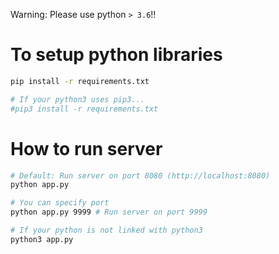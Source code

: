 Warning: Please use python `> 3.6`!!

# To setup python libraries
```bash
pip install -r requirements.txt

# If your python3 uses pip3...
#pip3 install -r requirements.txt
```

# How to run server
```bash
# Default: Run server on port 8080 (http://localhost:8080)
python app.py

# You can specify port
python app.py 9999 # Run server on port 9999

# If your python is not linked with python3
python3 app.py
```
